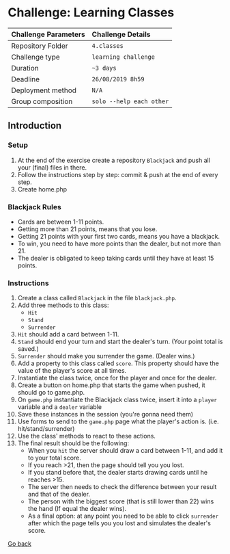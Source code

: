 # Challenge: Learning Classes

|Challenge Parameters  |Challenge Details              |
|:---------------------|:------------------------------|
|Repository Folder     |`4.classes`                    |
|Challenge type        |`learning challenge`           |
|Duration              |`~3 days`                      |
|Deadline              |`26/08/2019 8h59`              |
|Deployment method     |`N/A`                          |
|Group composition     |`solo --help each other`       |

## Introduction

### Setup
1. At the end of the exercise create a repository `Blackjack` and push all your (final) files in there.
1. Follow the instructions step by step: commit & push at the end of every step.
1. Create home.php

### Blackjack Rules
- Cards are between 1-11 points.
- Getting more than 21 points, means that you lose.
- Getting 21 points with your first two cards, means you have a blackjack.
- To win, you need to have more points than the dealer, but not more than 21.
- The dealer is obligated to keep taking cards until they have at least 15 points.

### Instructions
1. Create a class called `Blackjack` in the file `blackjack.php`.
1. Add three methods to this class: 
	- `Hit`
	- `Stand`
	- `Surrender`
1. `Hit` should add a card between 1-11.
1. `Stand` should end your turn and start the dealer's turn. (Your point total is saved.)
1. `Surrender` should make you surrender the game. (Dealer wins.)
1. Add a property to this class called `score`. This property should have the value of the player's score at all times.
1. Instantiate the class twice, once for the player and once for the dealer.
1. Create a button on home.php that starts the game when pushed, it should go to game.php.
1. On `game.php` instantiate the Blackjack class twice, insert it into a `player` variable and a `dealer` variable
1. Save these instances in the session (you're gonna need them)
1. Use forms to send to the `game.php` page what the player's action is. (i.e. hit/stand/surrender)
1. Use the class' methods to react to these actions.
1. The final result should be the following:
    - When you `hit` the server should draw a card between 1-11, and add it to your total score. 
    - If you reach >21, then the page should tell you you lost. 
    - If you stand before that, the dealer starts drawing cards until he reaches >15. 
    - The server then needs to check the difference between your result and that of the dealer. 
    - The person with the biggest score (that is still lower than 22) wins the hand (If equal the dealer wins). 
    - As a final option: at any point you need to be able to click `surrender` after which the page tells you you lost and simulates the dealer's score.


[Go back](../)